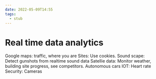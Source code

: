 ```yaml
---
date: 2022-05-09T14:55
tags: 
  - stub
---
```


# Real time data analytics

Google maps: traffic, where you are
Sites: Use cookies.
Sound scape: Detect gunshots from realtime sound data
Satellie data: Monitor weather, building site progress, see competitors.
Autonomous cars
IOT: Heart rate
Security: Cameras
